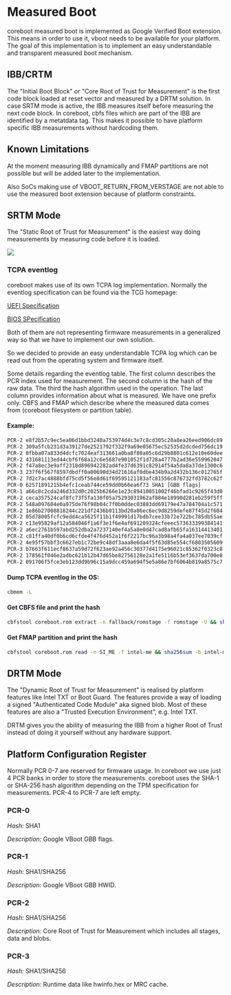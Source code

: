 # Measured Boot
coreboot measured boot is implemented as Google Verified Boot extension. This
means in order to use it, vboot needs to be available for your platform. The
goal of this implementation is to implement an easy understandable and
transparent measured boot mechanism.

## IBB/CRTM
The "Initial Boot Block" or "Core Root of Trust for Measurement" is the first
code block loaded at reset vector and measured by a DRTM solution.
In case SRTM mode is active, the IBB measures itself before measuring the next
code block. In coreboot, cbfs files which are part of the IBB are identified
by a metatdata tag. This makes it possible to have platform specific IBB
measurements without hardcoding them.

## Known Limitations
At the moment measuring IBB dynamically and FMAP partitions are not possible but
will be added later to the implementation.

Also SoCs making use of VBOOT_RETURN_FROM_VERSTAGE are not able to use the
measured boot extension because of platform constraints.

## SRTM Mode
The "Static Root of Trust for Measurement" is the easiest way doing measurements
by measuring code before it is loaded.

![][srtm]

[srtm]: srtm.png

### TCPA eventlog
coreboot makes use of its own TCPA log implementation. Normally the eventlog
specification can be found via the TCG homepage:

[UEFI Specification](https://trustedcomputinggroup.org/resource/tcg-efi-platform-specification/)

[BIOS SPecification](https://www.trustedcomputinggroup.org/wp-content/uploads/TCG_PCClientImplementation_1-21_1_00.pdf)

Both of them are not representing firmware measurements in a generalized way so
that we have to implement our own solution.

So we decided to provide an easy understandable TCPA log which can be read out
from the operating system and firmware itself.

Some details regarding the eventlog table. The first column describes the PCR
index used for measurement. The second column is the hash of the raw data. The
third the hash algorithm used in the operation. The last column provides
information about what is measured. We have one prefix only. CBFS and
FMAP which describe where the measured data comes from (coreboot filesystem or
partition table).

#### Example:
```bash
PCR-2 e8f2b57c9ec5ea06d1bbd3240a753974d4c3e7c8cd305c20a8ea26eed906dc89 SHA256 [CBFS: bootblock]
PCR-2 309a5fcb231d3a39127de2521792f332f9a69e05675ec52535d2dcded756dc19 SHA256 [CBFS: fallback/verstage]
PCR-2 0fbba07a833d4dcfc7024eaf313661a0ba8f80a05c6d29b8801c612e10e60dee SHA256 [FMAP: RO_VPD]
PCR-2 431681113ed44cbf6f68a12c6e5687e901052f1d728a4777b2ad36e559962047 SHA256 [FMAP: GBB]
PCR-2 f47a8ec3e9aff2318d896942282ad4fe37d6391c82914f54a5da8a37de1300c6 SHA256 [FMAP: SI_DESC]
PCR-3 237f6f567f8597dbdff0a00690d34d21616af0dbe434b9a2d432b136c012765f SHA256 [FMAP: SI_ME]
PCR-2 7d2c7ac4888bfd75cd5f56e8d61f69595121183afc81556c876732fd3782c62f SHA256 [FMAP: SI_GBE]
PCR-0 62571891215b4efc1ceab744ce59dd0b66ea6f73 SHA1 [GBB flags]
PCR-1 a66c8c2cda246d332d0c2025b6266e1e23c89410051002f46bfad1c9265f43d0 SHA256 [GBB HWID]
PCR-2 ceca357524caf8fc73f5fa130f05a75293031962af884e18990d281eb259f5ff SHA256 [CBFS: fallback/romstage]
PCR-2 548a097604e0a975de76f98b04c7f0b0ddec03883dd69179e47a784704a1c571 SHA256 [CBFS: fspm.bin]
PCR-2 1e86b27008818244c221df2436b0113bd20a86ec6ec9d8259defe87f45d2f604 SHA256 [CBFS: spd2.bin]
PCR-2 05d78005fcfc9edd4ca5625f11b1f49991d17bdb7cee33b72e722bc785db55ae SHA256 [CBFS: fallback/postcar]
PCR-2 c13e95829af12a584046f1a6f3e1f6e4af691209324cfeeec573633399384141 SHA256 [CBFS: fallback/ramstage]
PCR-2 a6ec2761b597abd252dba2a7237140ef4a5a8e0d47cad8afb65fa16314413401 SHA256 [CBFS: cpu_microcode_blob.bin]
PCR-2 c81ffa40df0b6cd6cfde4f476d452a1f6f2217bc96a3b98a4fa4a037ee7039cf SHA256 [CBFS: fsps.bin]
PCR-2 4e95f57bbf3c6627eb1c72be9c48df3aaa8e6da4f5f63d85e554cf6803505609 SHA256 [CBFS: vbt.bin]
PCR-3 b7663f611ecf8637a59d72f623ae92a456c30377d4175e96021c85362f0323c8 SHA256 [FMAP: RW_NVRAM]
PCR-2 178561f046e2adbc621b12b47d65be82756128e2a1fe5116b53ef3637da700e8 SHA256 [CBFS: fallback/dsdt.aml]
PCR-2 091706f5fce3eb123dd9b96c15a9dcc459a694f5e5a86e7bf6064b819a8575c7 SHA256 [CBFS: fallback/payload]
```

#### Dump TCPA eventlog in the OS:
```bash
cbmem -L
```

#### Get CBFS file and print the hash
```bash
cbfstool coreboot.rom extract -n fallback/romstage -f romstage -U && sha256sum -b romstage
```

#### Get FMAP partition and print the hash
```bash
cbfstool coreboot.rom read -n SI_ME -f intel-me && sha256sum -b intel-me
```

## DRTM Mode
The "Dynamic Root of Trust for Measurement" is realised by platform features
like Intel TXT or Boot Guard. The features provide a way of loading a signed
"Authenticated Code Module" aka signed blob. Most of these features are also
a "Trusted Execution Environment", e.g. Intel TXT.

DRTM gives you the ability of measuring the IBB from a higher Root of Trust
instead of doing it yourself without any hardware support.

## Platform Configuration Register
Normally PCR 0-7 are reserved for firmware usage. In coreboot we use just 4 PCR
banks in order to store the measurements. coreboot uses the SHA-1 or SHA-256
hash algorithm depending on the TPM specification for measurements. PCR-4 to
PCR-7 are left empty.

### PCR-0
_Hash:_ SHA1

_Description:_ Google VBoot GBB flags.

### PCR-1
_Hash:_ SHA1/SHA256

_Description:_ Google VBoot GBB HWID.

### PCR-2
_Hash:_ SHA1/SHA256

_Description:_ Core Root of Trust for Measurement which includes all stages,
data and blobs.

### PCR-3
_Hash:_ SHA1/SHA256

_Description:_ Runtime data like hwinfo.hex or MRC cache.
